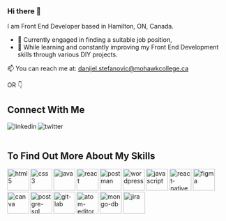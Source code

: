 ### Hi there 👋

I am Front End Developer based in Hamilton, ON, Canada.  
  
  - 🔭 Currently engaged in finding a suitable job position, 
  - 🌱 While learning and constantly improving my Front End Development skills through various DIY projects. 
  
📫 You can reach me at: danijel.stefanovic@mohawkcollege.ca 


OR 👇


## Connect With Me
[<img align="left" alt="linkedin" src="https://img.shields.io/badge/linkedin-%230077B5.svg?&style=for-the-badge&logo=linkedin&logoColor=white" />](https://www.linkedin.com/in/danijel-stefanovic/)
[<img align="left" alt="twitter" src="https://img.shields.io/badge/twitter-%231DA1F2.svg?&style=for-the-badge&logo=twitter&logoColor=white" />](https://twitter.com/)

<br>  
<br>

## To Find Out More About My Skills 

<img height="50px" align="left" alt="html5" src="https://img.shields.io/badge/html5-white?style=for-the-badge&logo=html5&labelColor=grey" /> 
<img height="50px" align="left" alt="css3" src="https://img.shields.io/badge/css3-white?style=for-the-badge&logo=css3&logoColor=lightblue&labelColor=grey" />
<img height="50px" alt="javascript" src="https://img.shields.io/badge/javascript-white?style=for-the-badge&logo=javascript&labelColor=grey" />
<img height="50px" align="left" alt="java" src="https://img.shields.io/badge/java-white?style=for-the-badge&logo=java&logoColor=lightblue&labelColor=grey" />
<img height="50px" align="left" alt="react" src="https://img.shields.io/badge/react-white?style=for-the-badge&logo=react&labelColor=grey" />    
<img height="50px" alt="react-native" src="https://img.shields.io/badge/react native-white?style=for-the-badge&logo=react&labelColor=grey" />
<img height="50px" align="left" alt="postman" src="https://img.shields.io/badge/postman-white?style=for-the-badge&logo=postman&labelColor=grey" /> 
<img height="50px" align="left" alt="wordpress" src="https://img.shields.io/badge/wordpress-white?style=for-the-badge&logo=wordpress&logoColor=lightblue&labelColor=grey" /> 
<img height="50px" alt="figma" src="https://img.shields.io/badge/figma-white?style=for-the-badge&logo=figma&labelColor=grey" />    
<img height="50px" align="left" alt="canva" src="https://img.shields.io/badge/canva-white?style=for-the-badge&logo=canva&labelColor=grey" />  
<img height="50px" align="left" alt="postgre-sql" src="https://img.shields.io/badge/postgresql-white?style=for-the-badge&logo=postgresql&logoColor=lightblue&labelColor=grey"/>
<img height="50px" alt="mongo-db" src="https://img.shields.io/badge/mongodb-white?style=for-the-badge&logo=mongodb&labelColor=grey" />    
<img height="50px" align="left" alt="git-lab" src="https://img.shields.io/badge/gitlab-white?style=for-the-badge&logo=gitlab&labelColor=grey" />
<img height="50px" align="left" alt="atom-editor" src="https://img.shields.io/badge/atom editor-white?style=for-the-badge&logo=atom&logoColor=lightgreen&labelColor=grey" />  
<img height="50px" alt="jira" src="https://img.shields.io/badge/jira-white?style=for-the-badge&logo=jira&logoColor=lightblue&labelColor=grey" />  



